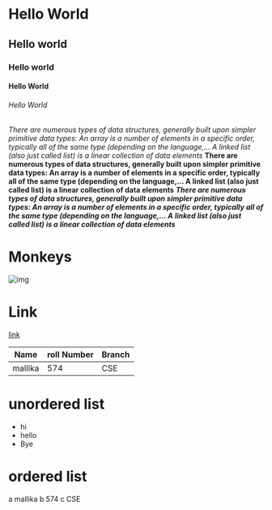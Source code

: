 # Hello World
## Hello world
### Hello world
#### Hello World
###### Hello World
*There are numerous types of data structures, generally built upon simpler primitive data types: An array is a number of elements in a specific order, typically all of the same type (depending on the language,... A linked list (also just called list) is a linear collection of data elements*
**There are numerous types of data structures, generally built upon simpler primitive data types: An array is a number of elements in a specific order, typically all of the same type (depending on the language,... A linked list (also just called list) is a linear collection of data elements**
***There are numerous types of data structures, generally built upon simpler primitive data types: An array is a number of elements in a specific order, typically all of the same type (depending on the language,... A linked list (also just called list) is a linear collection of data elements***
# Monkeys
![img](https://tse1.mm.bing.net/th?id=OIP.b0Ve1yt12GBCMCM7-By-6AHaE8&pid=Api&P=0&w=229&h=154)
# Link 
[link]()

| Name | roll Number | Branch
|------|-----|-------|
| mallika | 574 | CSE |

# unordered list
 - hi
 - hello
 - Bye
 
# ordered list
 a mallika
 b 574
 c CSE
